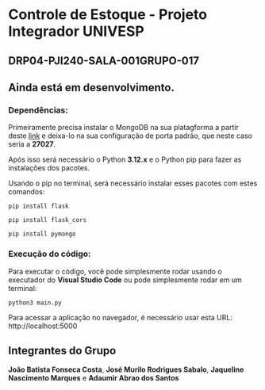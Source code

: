 # Controle de Estoque - Projeto Integrador UNIVESP
## DRP04-PJI240-SALA-001GRUPO-017

## Ainda está em desenvolvimento.

### Dependências:

Primeiramente precisa instalar o MongoDB na sua platagforma a partir deste [link](https://www.mongodb.com/try/download/community) e deixa-lo na sua configuração de porta padrão, que neste caso seria a **27027**.

Após isso será necessário o Python **3.12.x** e o Python pip para fazer as instalações dos pacotes.

Usando o pip no terminal, será necessário instalar esses pacotes com estes comandos:

```
pip install flask

pip install flask_cors

pip install pymongo
```

### Execução do código:

Para executar o código, você pode simplesmente rodar usando o executador do **Visual Studio Code** ou pode simplesmente rodar em um terminal:

`python3 main.py`

Para acessar a aplicação no navegador, é necessário usar esta URL: http://localhost:5000

## Integrantes do Grupo

**João Batista Fonseca Costa**, **José Murilo Rodrigues Sabalo**, **Jaqueline Nascimento Marques** e **Adaumir Abrao dos Santos**



